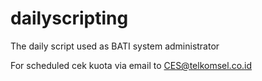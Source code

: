 # dailyscripting
The daily script used as BATI system administrator

For scheduled cek kuota via email to CES@telkomsel.co.id
